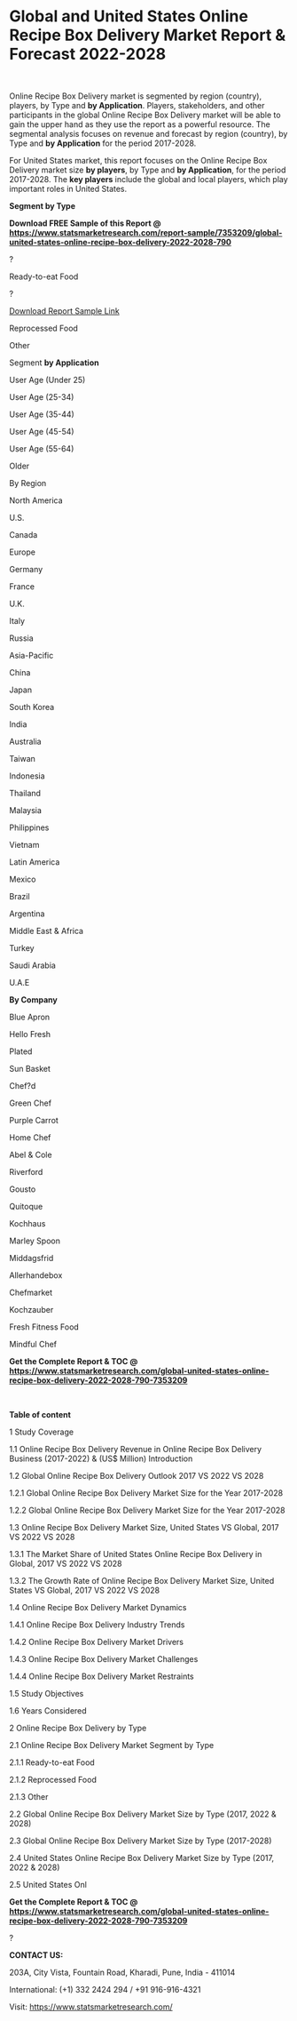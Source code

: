 <h1>Global and United States Online Recipe Box Delivery Market Report & Forecast 2022-2028</h1><br/><p>Online Recipe Box Delivery market is segmented by region (country), players, by Type and <strong>by Application</strong>. Players, stakeholders, and other participants in the global Online Recipe Box Delivery market will be able to gain the upper hand as they use the report as a powerful resource. The segmental analysis focuses on revenue and forecast by region (country), by Type and <strong>by Application</strong> for the period 2017-2028.</p>
 
 
 
 <p>For United States market, this report focuses on the Online Recipe Box Delivery market size <strong>by players</strong>, by Type and <strong>by Application</strong>, for the period 2017-2028. The <strong>key players</strong> include the global and local players, which play important roles in United States.</p>
 
 
 
 <p><strong>Segment by Type</strong></p>
 
 
 
 <div><b>Download FREE Sample of this Report @ <a href="https://www.statsmarketresearch.com/download-free-sample/7353209/global-united-states-online-recipe-box-delivery-2022-2028-790">https://www.statsmarketresearch.com/report-sample/7353209/global-united-states-online-recipe-box-delivery-2022-2028-790</a></b></div>
 
 
 
 <p>? </p>
 
 
 
 <p>Ready-to-eat Food</p>
 
 
 
 <p>? </p>
 
 
 
 <p><a href="https://www.statsmarketresearch.com/download-free-sample/7353209/global-united-states-online-recipe-box-delivery-2022-2028-790">Download Report Sample Link</a></p>
 
 
 
 <p>Reprocessed Food</p>
 
 
 
 <p>Other</p>
 
 
 
 <p>Segment <strong>by Application</strong></p>
 
 
 
 <p>User Age (Under 25)</p>
 
 
 
 <p>User Age (25-34)</p>
 
 
 
 <p>User Age (35-44)</p>
 
 
 
 <p>User Age (45-54)</p>
 
 
 
 <p>User Age (55-64)</p>
 
 
 
 <p>Older</p>
 
 
 
 <p>By Region</p>
 
 
 
 <p>North America</p>
 
 
 
 <p>U.S.</p>
 
 
 
 <p>Canada</p>
 
 
 
 <p>Europe</p>
 
 
 
 <p>Germany</p>
 
 
 
 <p>France</p>
 
 
 
 <p>U.K.</p>
 
 
 
 <p>Italy</p>
 
 
 
 <p>Russia</p>
 
 
 
 <p>Asia-Pacific</p>
 
 
 
 <p>China</p>
 
 
 
 <p>Japan</p>
 
 
 
 <p>South Korea</p>
 
 
 
 <p>India</p>
 
 
 
 <p>Australia</p>
 
 
 
 <p>Taiwan</p>
 
 
 
 <p>Indonesia</p>
 
 
 
 <p>Thailand</p>
 
 
 
 <p>Malaysia</p>
 
 
 
 <p>Philippines</p>
 
 
 
 <p>Vietnam</p>
 
 
 
 <p>Latin America</p>
 
 
 
 <p>Mexico</p>
 
 
 
 <p>Brazil</p>
 
 
 
 <p>Argentina</p>
 
 
 
 <p>Middle East & Africa</p>
 
 
 
 <p>Turkey</p>
 
 
 
 <p>Saudi Arabia</p>
 
 
 
 <p>U.A.E</p>
 
 
 
 <p><strong>By Company</strong></p>
 
 
 
 <p>Blue Apron</p>
 
 
 
 <p>Hello Fresh</p>
 
 
 
 <p>Plated</p>
 
 
 
 <p>Sun Basket</p>
 
 
 
 <p>Chef?d</p>
 
 
 
 <p>Green Chef</p>
 
 
 
 <p>Purple Carrot</p>
 
 
 
 <p>Home Chef</p>
 
 
 
 <p>Abel & Cole</p>
 
 
 
 <p>Riverford</p>
 
 
 
 <p>Gousto</p>
 
 
 
 <p>Quitoque</p>
 
 
 
 <p>Kochhaus</p>
 
 
 
 <p>Marley Spoon</p>
 
 
 
 <p>Middagsfrid</p>
 
 
 
 <p>Allerhandebox</p>
 
 
 
 <p>Chefmarket</p>
 
 
 
 <p>Kochzauber</p>
 
 
 
 <p>Fresh Fitness Food</p>
 
 
 
 <p>Mindful Chef</p>
 
 
 
 <div><b>Get the Complete Report & TOC @ <a href="https://www.statsmarketresearch.com/global-united-states-online-recipe-box-delivery-2022-2028-790-7353209">https://www.statsmarketresearch.com/global-united-states-online-recipe-box-delivery-2022-2028-790-7353209</a></b></div>
 
 
 
 <p><br />
 
 <b>Table of content</b></p>
 
 
 
 <p>1 Study Coverage<br />
 
 1.1 Online Recipe Box Delivery Revenue in Online Recipe Box Delivery Business (2017-2022) & (US$ Million) Introduction<br />
 
 1.2 Global Online Recipe Box Delivery Outlook 2017 VS 2022 VS 2028<br />
 
 1.2.1 Global Online Recipe Box Delivery Market Size for the Year 2017-2028<br />
 
 1.2.2 Global Online Recipe Box Delivery Market Size for the Year 2017-2028<br />
 
 1.3 Online Recipe Box Delivery Market Size, United States VS Global, 2017 VS 2022 VS 2028<br />
 
 1.3.1 The Market Share of United States Online Recipe Box Delivery in Global, 2017 VS 2022 VS 2028<br />
 
 1.3.2 The Growth Rate of Online Recipe Box Delivery Market Size, United States VS Global, 2017 VS 2022 VS 2028<br />
 
 1.4 Online Recipe Box Delivery Market Dynamics<br />
 
 1.4.1 Online Recipe Box Delivery Industry Trends<br />
 
 1.4.2 Online Recipe Box Delivery Market Drivers<br />
 
 1.4.3 Online Recipe Box Delivery Market Challenges<br />
 
 1.4.4 Online Recipe Box Delivery Market Restraints<br />
 
 1.5 Study Objectives<br />
 
 1.6 Years Considered<br />
 
 2 Online Recipe Box Delivery by Type<br />
 
 2.1 Online Recipe Box Delivery Market Segment by Type<br />
 
 2.1.1 Ready-to-eat Food<br />
 
 2.1.2 Reprocessed Food<br />
 
 2.1.3 Other<br />
 
 2.2 Global Online Recipe Box Delivery Market Size by Type (2017, 2022 & 2028)<br />
 
 2.3 Global Online Recipe Box Delivery Market Size by Type (2017-2028)<br />
 
 2.4 United States Online Recipe Box Delivery Market Size by Type (2017, 2022 & 2028)<br />
 
 2.5 United States Onl</p>
 
 
 
 <div><b>Get the Complete Report & TOC @ <a href="https://www.statsmarketresearch.com/global-united-states-online-recipe-box-delivery-2022-2028-790-7353209">https://www.statsmarketresearch.com/global-united-states-online-recipe-box-delivery-2022-2028-790-7353209</a></b></div>
 
 
 
 <p>? </p>
 
 
 
 <p><b>CONTACT US:</b><br />
 
 203A, City Vista, Fountain Road, Kharadi, Pune, India - 411014<br />
 
 International: (+1) 332 2424 294 / +91 916-916-4321<br />
 
 Visit: <a href="https://www.statsmarketresearch.com/">https://www.statsmarketresearch.com/</a></p>